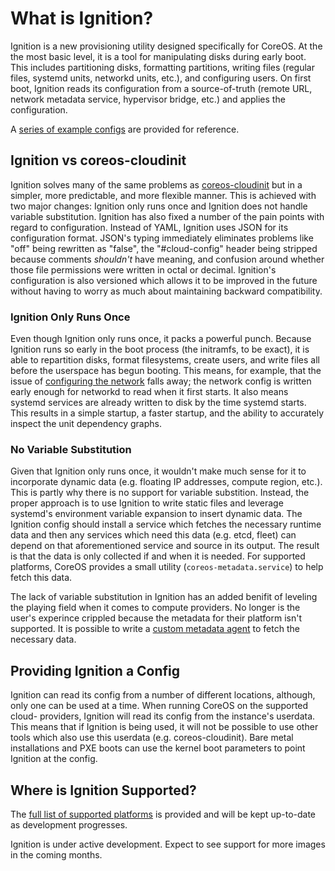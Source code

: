 # What is Ignition? #

Ignition is a new provisioning utility designed specifically for CoreOS. At the
the most basic level, it is a tool for manipulating disks during early boot.
This includes partitioning disks, formatting partitions, writing files (regular
files, systemd units, networkd units, etc.), and configuring users. On first
boot, Ignition reads its configuration from a source-of-truth (remote URL,
network metadata service, hypervisor bridge, etc.) and applies the configuration.

A [series of example configs][examples] are provided for reference.

[examples]: examples.md

## Ignition vs coreos-cloudinit ##

Ignition solves many of the same problems as [coreos-cloudinit][cloudinit] but
in a simpler, more predictable, and more flexible manner. This is achieved with
two major changes: Ignition only runs once and Ignition does not handle
variable substitution. Ignition has also fixed a number of the pain points with
regard to configuration. Instead of YAML, Ignition uses JSON for its
configuration format. JSON's typing immediately eliminates problems like "off"
being rewritten as "false", the "#cloud-config" header being stripped because
comments *shouldn't* have meaning, and confusion around whether those file
permissions were written in octal or decimal. Ignition's configuration is also
versioned which allows it to be improved in the future without having to worry
as much about maintaining backward compatibility.

[cloudinit]: https://github.com/coreos/coreos-cloudinit

### Ignition Only Runs Once ##

Even though Ignition only runs once, it packs a powerful punch. Because
Ignition runs so early in the boot process (the initramfs, to be exact), it is
able to repartition disks, format filesystems, create users, and write files
all before the userspace has begun booting. This means, for example, that the
issue of [configuring the network][network config] falls away; the network
config is written early enough for networkd to read when it first starts. It
also means systemd services are already written to disk by the time systemd
starts. This results in a simple startup, a faster startup, and the ability to
accurately inspect the unit dependency graphs.

[network config]: network-configuration.md

### No Variable Substitution ##

Given that Ignition only runs once, it wouldn't make much sense for it to
incorporate dynamic data (e.g. floating IP addresses, compute region, etc.).
This is partly why there is no support for variable substition. Instead, the
proper approach is to use Ignition to write static files and leverage systemd's
environment variable expansion to insert dynamic data. The Ignition config
should install a service which fetches the necessary runtime data and then any
services which need this data (e.g. etcd, fleet) can depend on that
aforementioned service and source in its output. The result is that the data is
only collected if and when it is needed. For supported platforms, CoreOS
provides a small utility (`coreos-metadata.service`) to help fetch this data.

The lack of variable substitution in Ignition has an added benifit of leveling
the playing field when it comes to compute providers. No longer is the user's
experince crippled because the metadata for their platform isn't supported. It
is possible to write a [custom metadata agent][custom agent] to fetch the
necessary data.

[custom agent]: examples.md#custom-metadata-agent

## Providing Ignition a Config ##

Ignition can read its config from a number of different locations, although,
only one can be used at a time. When running CoreOS on the supported cloud-
providers, Ignition will read its config from the instance's userdata. This
means that if Ignition is being used, it will not be possible to use other
tools which also use this userdata (e.g. coreos-cloudinit). Bare metal
installations and PXE boots can use the kernel boot parameters to point
Ignition at the config.

## Where is Ignition Supported? ##

The [full list of supported platforms][supported platforms] is provided and
will be kept up-to-date as development progresses.

Ignition is under active development. Expect to see support for more images in
the coming months.

[supported platforms]: supported-platforms.md
